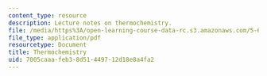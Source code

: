 ```yaml
---
content_type: resource
description: Lecture notes on thermochemistry.
file: /media/https%3A/open-learning-course-data-rc.s3.amazonaws.com/5-60-thermodynamics-kinetics-spring-2008/7005caaafeb38d51449712d18e8a4fa2_lec_6.pdf
file_type: application/pdf
resourcetype: Document
title: Thermochemistry
uid: 7005caaa-feb3-8d51-4497-12d18e8a4fa2
---
```

